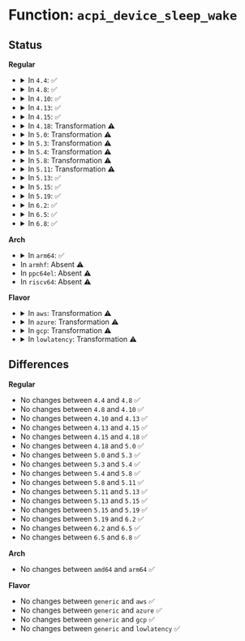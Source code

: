 # Function: <code>acpi_device_sleep_wake</code>

## Status
<b>Regular</b>
<ul>
<li>
<details>
<summary>In <code>4.4</code>: ✅</summary>

```c
int acpi_device_sleep_wake(struct acpi_device *dev, int enable, int sleep_state, int dev_state);
```

**Collision:** Unique Global

**Inline:** No

**Transformation:** False

**Instances:**

```
In drivers/acpi/power.c (ffffffff81488b74)
Location: drivers/acpi/power.c:505
Inline: False
Direct callers:
  - drivers/acpi/scan.c:acpi_add_single_object
  - drivers/acpi/power.c:acpi_enable_wakeup_device_power
  - drivers/acpi/power.c:acpi_disable_wakeup_device_power
```
**Symbols:**

```
ffffffff81488b74-ffffffff81488c4a: acpi_device_sleep_wake (STB_GLOBAL)
```
</details>
</li>
<li>
<details>
<summary>In <code>4.8</code>: ✅</summary>

```c
int acpi_device_sleep_wake(struct acpi_device *dev, int enable, int sleep_state, int dev_state);
```

**Collision:** Unique Global

**Inline:** No

**Transformation:** False

**Instances:**

```
In drivers/acpi/power.c (ffffffff814d796b)
Location: drivers/acpi/power.c:505
Inline: False
Direct callers:
  - drivers/acpi/scan.c:acpi_add_single_object
  - drivers/acpi/power.c:acpi_disable_wakeup_device_power
  - drivers/acpi/power.c:acpi_enable_wakeup_device_power
```
**Symbols:**

```
ffffffff814d796b-ffffffff814d7a41: acpi_device_sleep_wake (STB_GLOBAL)
```
</details>
</li>
<li>
<details>
<summary>In <code>4.10</code>: ✅</summary>

```c
int acpi_device_sleep_wake(struct acpi_device *dev, int enable, int sleep_state, int dev_state);
```

**Collision:** Unique Global

**Inline:** No

**Transformation:** False

**Instances:**

```
In drivers/acpi/power.c (ffffffff814fa053)
Location: drivers/acpi/power.c:505
Inline: False
Direct callers:
  - drivers/acpi/scan.c:acpi_add_single_object
  - drivers/acpi/power.c:acpi_disable_wakeup_device_power
  - drivers/acpi/power.c:acpi_enable_wakeup_device_power
```
**Symbols:**

```
ffffffff814fa053-ffffffff814fa129: acpi_device_sleep_wake (STB_GLOBAL)
```
</details>
</li>
<li>
<details>
<summary>In <code>4.13</code>: ✅</summary>

```c
int acpi_device_sleep_wake(struct acpi_device *dev, int enable, int sleep_state, int dev_state);
```

**Collision:** Unique Global

**Inline:** No

**Transformation:** False

**Instances:**

```
In drivers/acpi/power.c (ffffffff81509280)
Location: drivers/acpi/power.c:506
Inline: False
Direct callers:
  - drivers/acpi/scan.c:acpi_add_single_object
  - drivers/acpi/power.c:acpi_disable_wakeup_device_power
  - drivers/acpi/power.c:acpi_enable_wakeup_device_power
```
**Symbols:**

```
ffffffff81509280-ffffffff8150936e: acpi_device_sleep_wake (STB_GLOBAL)
```
</details>
</li>
<li>
<details>
<summary>In <code>4.15</code>: ✅</summary>

```c
int acpi_device_sleep_wake(struct acpi_device *dev, int enable, int sleep_state, int dev_state);
```

**Collision:** Unique Global

**Inline:** No

**Transformation:** False

**Instances:**

```
In drivers/acpi/power.c (ffffffff8154b850)
Location: drivers/acpi/power.c:506
Inline: False
Direct callers:
  - drivers/acpi/scan.c:acpi_add_single_object
  - drivers/acpi/power.c:acpi_disable_wakeup_device_power
  - drivers/acpi/power.c:acpi_enable_wakeup_device_power
```
**Symbols:**

```
ffffffff8154b850-ffffffff8154b93e: acpi_device_sleep_wake (STB_GLOBAL)
```
</details>
</li>
<li>
<details>
<summary>In <code>4.18</code>: Transformation ⚠️</summary>

```c
int acpi_device_sleep_wake(struct acpi_device *dev, int enable, int sleep_state, int dev_state);
```

**Collision:** Unique Global

**Inline:** No

**Transformation:** True

**Instances:**

```
In drivers/acpi/power.c (0)
Location: drivers/acpi/power.c:506
Inline: False
Direct callers:
  - drivers/acpi/scan.c:acpi_add_single_object
  - drivers/acpi/power.c:acpi_disable_wakeup_device_power
  - drivers/acpi/power.c:acpi_enable_wakeup_device_power
```
**Symbols:**

```
ffffffff81582a16-ffffffff81582a35: acpi_device_sleep_wake.cold.11 (STB_LOCAL)
ffffffff81581e80-ffffffff81581f56: acpi_device_sleep_wake (STB_GLOBAL)
```
</details>
</li>
<li>
<details>
<summary>In <code>5.0</code>: Transformation ⚠️</summary>

```c
int acpi_device_sleep_wake(struct acpi_device *dev, int enable, int sleep_state, int dev_state);
```

**Collision:** Unique Global

**Inline:** No

**Transformation:** True

**Instances:**

```
In drivers/acpi/power.c (0)
Location: drivers/acpi/power.c:528
Inline: False
Direct callers:
  - drivers/acpi/scan.c:acpi_add_single_object
  - drivers/acpi/power.c:acpi_disable_wakeup_device_power
  - drivers/acpi/power.c:acpi_enable_wakeup_device_power
```
**Symbols:**

```
ffffffff8159ab46-ffffffff8159ab65: acpi_device_sleep_wake.cold.12 (STB_LOCAL)
ffffffff81599f40-ffffffff8159a016: acpi_device_sleep_wake (STB_GLOBAL)
```
</details>
</li>
<li>
<details>
<summary>In <code>5.3</code>: Transformation ⚠️</summary>

```c
int acpi_device_sleep_wake(struct acpi_device *dev, int enable, int sleep_state, int dev_state);
```

**Collision:** Unique Global

**Inline:** No

**Transformation:** True

**Instances:**

```
In drivers/acpi/power.c (0)
Location: drivers/acpi/power.c:649
Inline: False
Direct callers:
  - drivers/acpi/scan.c:acpi_add_single_object
  - drivers/acpi/power.c:acpi_disable_wakeup_device_power
  - drivers/acpi/power.c:acpi_enable_wakeup_device_power
```
**Symbols:**

```
ffffffff815cc22f-ffffffff815cc269: acpi_device_sleep_wake.cold (STB_LOCAL)
ffffffff815cb690-ffffffff815cb74e: acpi_device_sleep_wake (STB_GLOBAL)
```
</details>
</li>
<li>
<details>
<summary>In <code>5.4</code>: Transformation ⚠️</summary>

```c
int acpi_device_sleep_wake(struct acpi_device *dev, int enable, int sleep_state, int dev_state);
```

**Collision:** Unique Global

**Inline:** No

**Transformation:** True

**Instances:**

```
In drivers/acpi/power.c (0)
Location: drivers/acpi/power.c:649
Inline: False
Direct callers:
  - drivers/acpi/scan.c:acpi_add_single_object
  - drivers/acpi/power.c:acpi_disable_wakeup_device_power
  - drivers/acpi/power.c:acpi_enable_wakeup_device_power
```
**Symbols:**

```
ffffffff815ed4af-ffffffff815ed4e9: acpi_device_sleep_wake.cold (STB_LOCAL)
ffffffff815ec910-ffffffff815ec9ce: acpi_device_sleep_wake (STB_GLOBAL)
```
</details>
</li>
<li>
<details>
<summary>In <code>5.8</code>: Transformation ⚠️</summary>

```c
int acpi_device_sleep_wake(struct acpi_device *dev, int enable, int sleep_state, int dev_state);
```

**Collision:** Unique Global

**Inline:** No

**Transformation:** True

**Instances:**

```
In drivers/acpi/power.c (0)
Location: drivers/acpi/power.c:647
Inline: False
Direct callers:
  - drivers/acpi/scan.c:acpi_bus_get_wakeup_device_flags
  - drivers/acpi/power.c:acpi_disable_wakeup_device_power
  - drivers/acpi/power.c:acpi_enable_wakeup_device_power
```
**Symbols:**

```
ffffffff8169904f-ffffffff81699089: acpi_device_sleep_wake.cold (STB_LOCAL)
ffffffff816985e0-ffffffff8169869e: acpi_device_sleep_wake (STB_GLOBAL)
```
</details>
</li>
<li>
<details>
<summary>In <code>5.11</code>: Transformation ⚠️</summary>

```c
int acpi_device_sleep_wake(struct acpi_device *dev, int enable, int sleep_state, int dev_state);
```

**Collision:** Unique Global

**Inline:** No

**Transformation:** True

**Instances:**

```
In drivers/acpi/power.c (0)
Location: drivers/acpi/power.c:647
Inline: False
Direct callers:
  - drivers/acpi/scan.c:acpi_bus_get_wakeup_device_flags
  - drivers/acpi/power.c:acpi_disable_wakeup_device_power
  - drivers/acpi/power.c:acpi_enable_wakeup_device_power
```
**Symbols:**

```
ffffffff81c0223f-ffffffff81c02279: acpi_device_sleep_wake.cold (STB_LOCAL)
ffffffff816b5710-ffffffff816b57ce: acpi_device_sleep_wake (STB_GLOBAL)
```
</details>
</li>
<li>
<details>
<summary>In <code>5.13</code>: ✅</summary>

```c
int acpi_device_sleep_wake(struct acpi_device *dev, int enable, int sleep_state, int dev_state);
```

**Collision:** Unique Global

**Inline:** No

**Transformation:** False

**Instances:**

```
In drivers/acpi/power.c (ffffffff816975e0)
Location: drivers/acpi/power.c:638
Inline: False
Direct callers:
  - drivers/acpi/scan.c:acpi_add_single_object
  - drivers/acpi/power.c:acpi_disable_wakeup_device_power
  - drivers/acpi/power.c:acpi_enable_wakeup_device_power
```
**Symbols:**

```
ffffffff816975e0-ffffffff816976de: acpi_device_sleep_wake (STB_GLOBAL)
```
</details>
</li>
<li>
<details>
<summary>In <code>5.15</code>: ✅</summary>

```c
int acpi_device_sleep_wake(struct acpi_device *dev, int enable, int sleep_state, int dev_state);
```

**Collision:** Unique Global

**Inline:** No

**Transformation:** False

**Instances:**

```
In drivers/acpi/power.c (ffffffff8170d3e0)
Location: drivers/acpi/power.c:660
Inline: False
Direct callers:
  - drivers/acpi/scan.c:acpi_add_single_object
  - drivers/acpi/power.c:acpi_disable_wakeup_device_power
  - drivers/acpi/power.c:acpi_enable_wakeup_device_power
```
**Symbols:**

```
ffffffff8170d3e0-ffffffff8170d4de: acpi_device_sleep_wake (STB_GLOBAL)
```
</details>
</li>
<li>
<details>
<summary>In <code>5.19</code>: ✅</summary>

```c
int acpi_device_sleep_wake(struct acpi_device *dev, int enable, int sleep_state, int dev_state);
```

**Collision:** Unique Global

**Inline:** No

**Transformation:** False

**Instances:**

```
In drivers/acpi/power.c (ffffffff8183bce0)
Location: drivers/acpi/power.c:660
Inline: False
Direct callers:
  - drivers/acpi/scan.c:acpi_add_single_object
  - drivers/acpi/power.c:acpi_disable_wakeup_device_power
  - drivers/acpi/power.c:acpi_enable_wakeup_device_power
```
**Symbols:**

```
ffffffff8183bce0-ffffffff8183bdee: acpi_device_sleep_wake (STB_GLOBAL)
```
</details>
</li>
<li>
<details>
<summary>In <code>6.2</code>: ✅</summary>

```c
int acpi_device_sleep_wake(struct acpi_device *dev, int enable, int sleep_state, int dev_state);
```

**Collision:** Unique Global

**Inline:** No

**Transformation:** False

**Instances:**

```
In drivers/acpi/power.c (ffffffff81971510)
Location: drivers/acpi/power.c:660
Inline: False
Direct callers:
  - drivers/acpi/scan.c:acpi_add_single_object
  - drivers/acpi/power.c:acpi_disable_wakeup_device_power
  - drivers/acpi/power.c:acpi_enable_wakeup_device_power
```
**Symbols:**

```
ffffffff81971510-ffffffff8197161e: acpi_device_sleep_wake (STB_GLOBAL)
```
</details>
</li>
<li>
<details>
<summary>In <code>6.5</code>: ✅</summary>

```c
int acpi_device_sleep_wake(struct acpi_device *dev, int enable, int sleep_state, int dev_state);
```

**Collision:** Unique Global

**Inline:** No

**Transformation:** False

**Instances:**

```
In drivers/acpi/power.c (ffffffff819b7b90)
Location: drivers/acpi/power.c:661
Inline: False
Direct callers:
  - drivers/acpi/scan.c:acpi_add_single_object
  - drivers/acpi/power.c:acpi_disable_wakeup_device_power
  - drivers/acpi/power.c:acpi_enable_wakeup_device_power
```
**Symbols:**

```
ffffffff819b7b90-ffffffff819b7ca5: acpi_device_sleep_wake (STB_GLOBAL)
```
</details>
</li>
<li>
<details>
<summary>In <code>6.8</code>: ✅</summary>

```c
int acpi_device_sleep_wake(struct acpi_device *dev, int enable, int sleep_state, int dev_state);
```

**Collision:** Unique Global

**Inline:** No

**Transformation:** False

**Instances:**

```
In drivers/acpi/power.c (ffffffff81a02160)
Location: drivers/acpi/power.c:661
Inline: False
Direct callers:
  - drivers/acpi/scan.c:acpi_add_single_object
  - drivers/acpi/power.c:acpi_disable_wakeup_device_power
  - drivers/acpi/power.c:acpi_enable_wakeup_device_power
```
**Symbols:**

```
ffffffff81a02160-ffffffff81a02275: acpi_device_sleep_wake (STB_GLOBAL)
```
</details>
</li>
</ul>
<b>Arch</b>
<ul>
<li>
<details>
<summary>In <code>arm64</code>: ✅</summary>

```c
int acpi_device_sleep_wake(struct acpi_device *dev, int enable, int sleep_state, int dev_state);
```

**Collision:** Unique Global

**Inline:** No

**Transformation:** False

**Instances:**

```
In drivers/acpi/power.c (ffff800010777fe8)
Location: drivers/acpi/power.c:649
Inline: False
Direct callers:
  - drivers/acpi/scan.c:acpi_add_single_object
  - drivers/acpi/power.c:acpi_disable_wakeup_device_power
  - drivers/acpi/power.c:acpi_enable_wakeup_device_power
```
**Symbols:**

```
ffff800010777fe8-ffff8000107780f4: acpi_device_sleep_wake (STB_GLOBAL)
```
</details>
</li>
<li>
In <code>armhf</code>: Absent ⚠️
</li>
<li>
In <code>ppc64el</code>: Absent ⚠️
</li>
<li>
In <code>riscv64</code>: Absent ⚠️
</li>
</ul>
<b>Flavor</b>
<ul>
<li>
<details>
<summary>In <code>aws</code>: Transformation ⚠️</summary>

```c
int acpi_device_sleep_wake(struct acpi_device *dev, int enable, int sleep_state, int dev_state);
```

**Collision:** Unique Global

**Inline:** No

**Transformation:** True

**Instances:**

```
In drivers/acpi/power.c (0)
Location: drivers/acpi/power.c:649
Inline: False
Direct callers:
  - drivers/acpi/scan.c:acpi_add_single_object
  - drivers/acpi/power.c:acpi_disable_wakeup_device_power
  - drivers/acpi/power.c:acpi_enable_wakeup_device_power
```
**Symbols:**

```
ffffffff815dc59f-ffffffff815dc5d9: acpi_device_sleep_wake.cold (STB_LOCAL)
ffffffff815dbb00-ffffffff815dbbbe: acpi_device_sleep_wake (STB_GLOBAL)
```
</details>
</li>
<li>
<details>
<summary>In <code>azure</code>: Transformation ⚠️</summary>

```c
int acpi_device_sleep_wake(struct acpi_device *dev, int enable, int sleep_state, int dev_state);
```

**Collision:** Unique Global

**Inline:** No

**Transformation:** True

**Instances:**

```
In drivers/acpi/power.c (0)
Location: drivers/acpi/power.c:649
Inline: False
Direct callers:
  - drivers/acpi/scan.c:acpi_add_single_object
  - drivers/acpi/power.c:acpi_disable_wakeup_device_power
  - drivers/acpi/power.c:acpi_enable_wakeup_device_power
```
**Symbols:**

```
ffffffff815c7bdf-ffffffff815c7c19: acpi_device_sleep_wake.cold (STB_LOCAL)
ffffffff815c7140-ffffffff815c71fe: acpi_device_sleep_wake (STB_GLOBAL)
```
</details>
</li>
<li>
<details>
<summary>In <code>gcp</code>: Transformation ⚠️</summary>

```c
int acpi_device_sleep_wake(struct acpi_device *dev, int enable, int sleep_state, int dev_state);
```

**Collision:** Unique Global

**Inline:** No

**Transformation:** True

**Instances:**

```
In drivers/acpi/power.c (0)
Location: drivers/acpi/power.c:649
Inline: False
Direct callers:
  - drivers/acpi/scan.c:acpi_add_single_object
  - drivers/acpi/power.c:acpi_disable_wakeup_device_power
  - drivers/acpi/power.c:acpi_enable_wakeup_device_power
```
**Symbols:**

```
ffffffff815e178f-ffffffff815e17c9: acpi_device_sleep_wake.cold (STB_LOCAL)
ffffffff815e0bf0-ffffffff815e0cae: acpi_device_sleep_wake (STB_GLOBAL)
```
</details>
</li>
<li>
<details>
<summary>In <code>lowlatency</code>: Transformation ⚠️</summary>

```c
int acpi_device_sleep_wake(struct acpi_device *dev, int enable, int sleep_state, int dev_state);
```

**Collision:** Unique Global

**Inline:** No

**Transformation:** True

**Instances:**

```
In drivers/acpi/power.c (0)
Location: drivers/acpi/power.c:649
Inline: False
Direct callers:
  - drivers/acpi/scan.c:acpi_add_single_object
  - drivers/acpi/power.c:acpi_disable_wakeup_device_power
  - drivers/acpi/power.c:acpi_enable_wakeup_device_power
```
**Symbols:**

```
ffffffff815fb64f-ffffffff815fb689: acpi_device_sleep_wake.cold (STB_LOCAL)
ffffffff815faab0-ffffffff815fab6e: acpi_device_sleep_wake (STB_GLOBAL)
```
</details>
</li>
</ul>

## Differences
<b>Regular</b>
<ul>
<li>
No changes between <code>4.4</code> and <code>4.8</code> ✅
</li>
<li>
No changes between <code>4.8</code> and <code>4.10</code> ✅
</li>
<li>
No changes between <code>4.10</code> and <code>4.13</code> ✅
</li>
<li>
No changes between <code>4.13</code> and <code>4.15</code> ✅
</li>
<li>
No changes between <code>4.15</code> and <code>4.18</code> ✅
</li>
<li>
No changes between <code>4.18</code> and <code>5.0</code> ✅
</li>
<li>
No changes between <code>5.0</code> and <code>5.3</code> ✅
</li>
<li>
No changes between <code>5.3</code> and <code>5.4</code> ✅
</li>
<li>
No changes between <code>5.4</code> and <code>5.8</code> ✅
</li>
<li>
No changes between <code>5.8</code> and <code>5.11</code> ✅
</li>
<li>
No changes between <code>5.11</code> and <code>5.13</code> ✅
</li>
<li>
No changes between <code>5.13</code> and <code>5.15</code> ✅
</li>
<li>
No changes between <code>5.15</code> and <code>5.19</code> ✅
</li>
<li>
No changes between <code>5.19</code> and <code>6.2</code> ✅
</li>
<li>
No changes between <code>6.2</code> and <code>6.5</code> ✅
</li>
<li>
No changes between <code>6.5</code> and <code>6.8</code> ✅
</li>
</ul>
<b>Arch</b>
<ul>
<li>
No changes between <code>amd64</code> and <code>arm64</code> ✅
</li>
</ul>
<b>Flavor</b>
<ul>
<li>
No changes between <code>generic</code> and <code>aws</code> ✅
</li>
<li>
No changes between <code>generic</code> and <code>azure</code> ✅
</li>
<li>
No changes between <code>generic</code> and <code>gcp</code> ✅
</li>
<li>
No changes between <code>generic</code> and <code>lowlatency</code> ✅
</li>
</ul>
